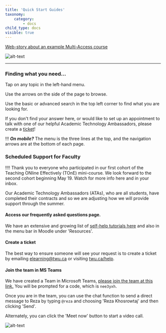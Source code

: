 ```yaml
---
title: 'Quick Start Guides'
taxonomy:
    category:
        - docs
child_type: docs
visible: true
---
```


<!--- Do not change! --->

[Web-story about an example Multi-Access course](http://tiny.cc/BackStageCourse)

![alt-text](image001.png "Plan Ahead")

---
### Finding what you need...

Tap on any topic in the left-hand menu.

Use the arrows on the side of the page to browse.

Use the basic or advanced search in the top left corner to find what you are looking for.

If you don't find your answer here, or would like to set up an appointment to talk with one of our helpful Academic Technology Ambassadors, please create a [ticket](https://www.twu.ca/help)!

!!! ***On mobile?*** The menu is the three lines at the top, and the navigation arrows are at the bottom of each page.


### Scheduled Support for Faculty

!!!! Thank you to everyone who participated in our first cohort of the Teaching ONline Effectively (TOnE) mini-course. We look forward to the second cohort beginning May 19. Watch for more info here and in your inbox.

Our Academic Technology Ambassadors (ATAs), who are all students, have completed their contracts and so we are adjusting how we will provide support through the summer.

#### Access our frequently asked questions page.
We have an extensive and growing list of [self-help tutorials here](https://create.twu.ca/help) and also in the menu bar in Moodle under 'Resources'.

#### Create a ticket
The best way to ensure someone will see your request is to  create a ticket by emailing [elearning@twu.ca](mailto:elearning@twu.ca) or visiting [twu.ca/help](https://twu.ca/help).

#### Join the team in MS Teams
We have created a Team in Microsoft Teams, [please join the team at this link.](https://teams.microsoft.com/l/team/19%3ac4a16207670f47488af233b44bbf601a%40thread.tacv2/conversations?groupId=44141a65-3057-4afb-aa95-a85d566d4bd3&tenantId=2b4ef155-1673-43ef-a480-230c3d483f16) You will be prompted for a code, which is `nee3yxh`.

Once you are in the team, you can use the chat function to send a direct message to Reza by typing `@reza` and choosing 'Reza Khosrowtaj' and then clicking 'Send'.

Alternately, you can click the 'Meet now' button to start a video call.

![alt-text](meet-now.png "Meet Now button")
